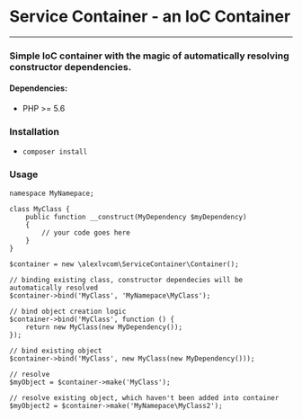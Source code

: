 # Service Container - an IoC Container
---

### Simple IoC container with the magic of automatically resolving constructor dependencies.

#### Dependencies:
- PHP >= 5.6

### Installation
- `composer install`


### Usage
```
namespace MyNamepace;

class MyClass {
    public function __construct(MyDependency $myDependency)
    {
        // your code goes here
    }
}

$container = new \alexlvcom\ServiceContainer\Container();

// binding existing class, constructor dependecies will be automatically resolved
$container->bind('MyClass', 'MyNamepace\MyClass');

// bind object creation logic
$container->bind('MyClass', function () {
    return new MyClass(new MyDependency());
});

// bind existing object
$container->bind('MyClass', new MyClass(new MyDependency()));

// resolve
$myObject = $container->make('MyClass');

// resolve existing object, which haven't been added into container
$myObject2 = $container->make('MyNamepace\MyClass2');

```